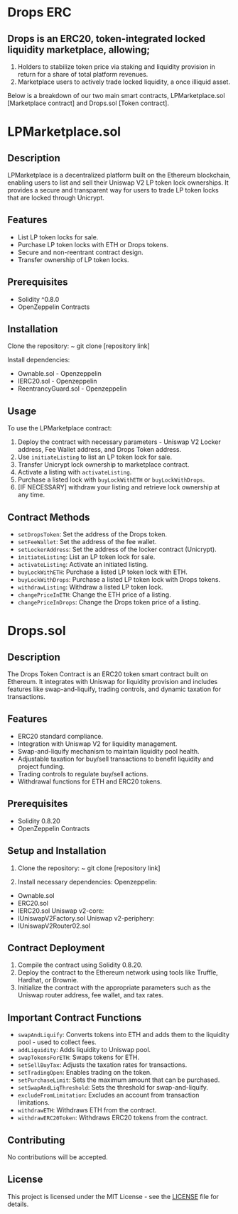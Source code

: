 # Drops ERC
## Drops is an ERC20, token-integrated locked liquidity marketplace, allowing;
1. Holders to stabilize token price via staking and liquidity provision in return for a share of total platform revenues.
2. Marketplace users to actively trade locked liquidity, a once illiquid asset.

Below is a breakdown of our two main smart contracts, LPMarketplace.sol [Marketplace contract] and Drops.sol [Token contract].

# LPMarketplace.sol

## Description
LPMarketplace is a decentralized platform built on the Ethereum blockchain, enabling users to list and sell their Uniswap V2 LP token lock ownerships. It provides a secure and transparent way for users to trade LP token locks that are locked through Unicrypt.

## Features
- List LP token locks for sale.
- Purchase LP token locks with ETH or Drops tokens.
- Secure and non-reentrant contract design.
- Transfer ownership of LP token locks.

## Prerequisites
- Solidity ^0.8.0
- OpenZeppelin Contracts

## Installation
Clone the repository:
~ git clone [repository link]

Install dependencies:
- Ownable.sol - Openzeppelin
- IERC20.sol - Openzeppelin
- ReentrancyGuard.sol - Openzeppelin

## Usage
To use the LPMarketplace contract:
1. Deploy the contract with necessary parameters - Uniswap V2 Locker address, Fee Wallet address, and Drops Token address.
2. Use `initiateListing` to list an LP token lock for sale.
3. Transfer Unicrypt lock ownership to marketplace contract.
4. Activate a listing with `activateListing`.
5. Purchase a listed lock with `buyLockWithETH` or `buyLockWithDrops`.
6. [IF NECESSARY] withdraw your listing and retrieve lock ownership at any time.

## Contract Methods
- `setDropsToken`: Set the address of the Drops token.
- `setFeeWallet`: Set the address of the fee wallet.
- `setLockerAddress`: Set the address of the locker contract (Unicrypt).
- `initiateListing`: List an LP token lock for sale.
- `activateListing`: Activate an initiated listing.
- `buyLockWithETH`: Purchase a listed LP token lock with ETH.
- `buyLockWithDrops`: Purchase a listed LP token lock with Drops tokens.
- `withdrawListing`: Withdraw a listed LP token lock.
- `changePriceInETH`: Change the ETH price of a listing.
- `changePriceInDrops`: Change the Drops token price of a listing.

# Drops.sol 

## Description
The Drops Token Contract is an ERC20 token smart contract built on Ethereum. It integrates with Uniswap for liquidity provision and includes features like swap-and-liquify, trading controls, and dynamic taxation for transactions.

## Features
- ERC20 standard compliance.
- Integration with Uniswap V2 for liquidity management.
- Swap-and-liquify mechanism to maintain liquidity pool health.
- Adjustable taxation for buy/sell transactions to benefit liquidity and project funding.
- Trading controls to regulate buy/sell actions.
- Withdrawal functions for ETH and ERC20 tokens.

## Prerequisites
- Solidity 0.8.20
- OpenZeppelin Contracts

## Setup and Installation
1. Clone the repository:
~ git clone [repository link]

2. Install necessary dependencies:
Openzeppelin:
- Ownable.sol
- ERC20.sol
- IERC20.sol
Uniswap v2-core:
- IUniswapV2Factory.sol
Uniswap v2-periphery:
- IUniswapV2Router02.sol

## Contract Deployment
1. Compile the contract using Solidity 0.8.20.
2. Deploy the contract to the Ethereum network using tools like Truffle, Hardhat, or Brownie.
3. Initialize the contract with the appropriate parameters such as the Uniswap router address, fee wallet, and tax rates.

## Important Contract Functions
- `swapAndLiquify`: Converts tokens into ETH and adds them to the liquidity pool - used to collect fees.
- `addLiquidity`: Adds liquidity to Uniswap pool.
- `swapTokensForETH`: Swaps tokens for ETH.
- `setSellBuyTax`: Adjusts the taxation rates for transactions.
- `setTradingOpen`: Enables trading on the token.
- `setPurchaseLimit`: Sets the maximum amount that can be purchased.
- `setSwapAndLiqThreshold`: Sets the threshold for swap-and-liquify.
- `excludeFromLimitation`: Excludes an account from transaction limitations.
- `withdrawETH`: Withdraws ETH from the contract.
- `withdrawERC20Token`: Withdraws ERC20 tokens from the contract.

## Contributing
No contributions will be accepted.

## License
This project is licensed under the MIT License - see the [LICENSE](LICENSE) file for details.

